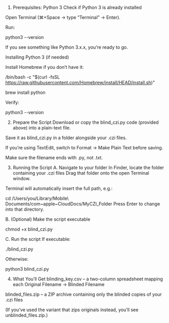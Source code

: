



1. Prerequisites: Python 3
Check if Python 3 is already installed


Open Terminal (⌘+Space → type “Terminal” → Enter).


Run:

python3 --version

If you see something like Python 3.x.x, you’re ready to go.


Installing Python 3 (if needed)


Install Homebrew if you don’t have it:






/bin/bash -c "$(curl -fsSL https://raw.githubusercontent.com/Homebrew/install/HEAD/install.sh)"


brew install python


Verify:

python3 --version


2. Prepare the Script
Download or copy the blind_czi.py code (provided above) into a plain-text file.


Save it as blind_czi.py in a folder alongside your .czi files.


If you’re using TextEdit, switch to Format → Make Plain Text before saving.


Make sure the filename ends with .py, not .txt.



3. Running the Script
A. Navigate to your folder
In Finder, locate the folder containing your .czi files
Drag that folder onto the open Terminal window.


Terminal will automatically insert the full path, e.g.:

cd /Users/you/Library/Mobile\ Documents/com~apple~CloudDocs/MyCZI_Folder
Press Enter to change into that directory.


B. (Optional) Make the script executable

chmod +x blind_czi.py

C. Run the script
If executable:

./blind_czi.py


Otherwise:

python3 blind_czi.py

4. What You’ll Get
blinding_key.csv – a two-column spreadsheet mapping each Original Filename → Blinded Filename


blinded_files.zip – a ZIP archive containing only the blinded copies of your .czi files


(If you’ve used the variant that zips originals instead, you’ll see unblinded_files.zip.)




